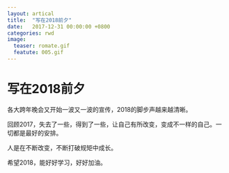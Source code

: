 ```yaml
---
layout: artical
title:  "写在2018前夕"
date:   2017-12-31 00:00:00 +0800
categories: rwd
image: 
  teaser: romate.gif
  featute: 005.gif
---
```


# 写在2018前夕

 各大跨年晚会又开始一波又一波的宣传，2018的脚步声越来越清晰。
 
 回顾2017，失去了一些，得到了一些，让自己有所改变，变成不一样的自己。一切都是最好的安排。
 
 人是在不断改变，不断打破规矩中成长。
 
 希望2018，能好好学习，好好加油。
 